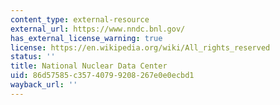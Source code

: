 ```yaml
---
content_type: external-resource
external_url: https://www.nndc.bnl.gov/
has_external_license_warning: true
license: https://en.wikipedia.org/wiki/All_rights_reserved
status: ''
title: National Nuclear Data Center
uid: 86d57585-c357-4079-9208-267e0e0ecbd1
wayback_url: ''
---
```

